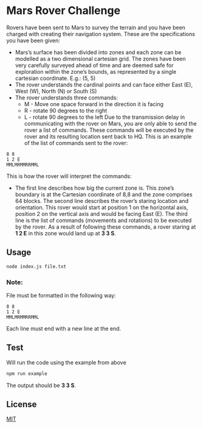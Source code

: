 # Mars Rover Challenge

Rovers have been sent to Mars to survey the terrain and you have been charged with
creating their navigation system. These are the specifications you have been given:
* Mars’s surface has been divided into zones and each zone can be modelled as a two dimensional cartesian grid. The zones have been very carefully surveyed ahead of
time and are deemed safe for exploration within the zone’s bounds, as represented
by a single cartesian coordinate. E.g.: (5, 5)
* The rover understands the cardinal points and can face either East (E), West (W),
North (N) or South (S)
* The rover understands three commands:
  * M - Move one space forward in the direction it is facing
  * R - rotate 90 degrees to the right
  * L - rotate 90 degrees to the left
Due to the transmission delay in communicating with the rover on Mars, you are only
able to send the rover a list of commands. These commands will be executed by the
rover and its resulting location sent back to HQ. This is an example of the list of
commands sent to the rover:
```
8 8
1 2 E
MMLMRMMRRMML 
```

This is how the rover will interpret the commands:  
- The first line describes how big the current zone is. This zone’s boundary is at the Cartesian
coordinate of 8,8 and the zone comprises 64 blocks. The second line describes the rover’s
staring location and orientation. This rover would start at position 1 on the horizontal axis,
position 2 on the vertical axis and would be facing East (E). The third line is the list of
commands (movements and rotations) to be executed by the rover.
As a result of following these commands, a rover staring at **1 2 E** in this zone would land up
at **3 3 S**. 

## Usage

```bash
node index.js file.txt
```

### Note:
  File must be formatted in the following way:
```
8 8
1 2 E
MMLMRMMRRMML
```
Each line must end with a new line at the end.

## Test
Will run the code using the example from above
```bash
npm run example
```
The output should be  **3 3 S**.


## License
[MIT](https://choosealicense.com/licenses/mit/)